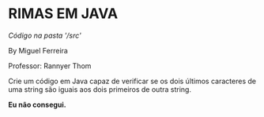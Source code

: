 # RIMAS EM JAVA

*Código na pasta '/src'*

By Miguel Ferreira

Professor: Rannyer Thom

Crie um código em Java capaz de verificar se os dois últimos caracteres de uma string são iguais aos dois primeiros de outra string.

**Eu não consegui.**

